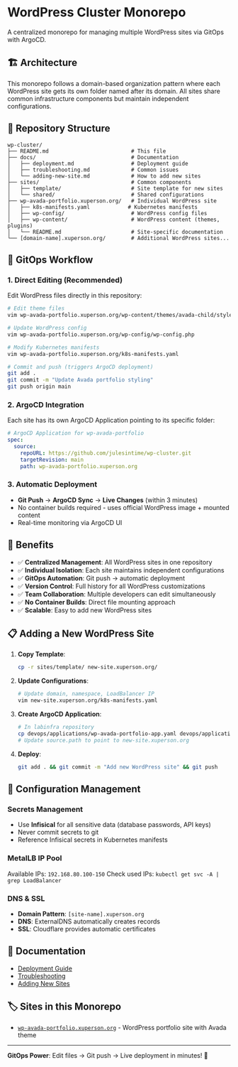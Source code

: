 # WordPress Cluster Monorepo

A centralized monorepo for managing multiple WordPress sites via GitOps with ArgoCD.

## 🏗️ Architecture

This monorepo follows a domain-based organization pattern where each WordPress site gets its own folder named after its domain. All sites share common infrastructure components but maintain independent configurations.

## 📁 Repository Structure

```
wp-cluster/
├── README.md                          # This file
├── docs/                              # Documentation
│   ├── deployment.md                  # Deployment guide
│   ├── troubleshooting.md             # Common issues
│   └── adding-new-site.md             # How to add new sites
├── sites/                             # Common components
│   ├── template/                      # Site template for new sites
│   └── shared/                        # Shared configurations
├── wp-avada-portfolio.xuperson.org/   # Individual WordPress site
│   ├── k8s-manifests.yaml            # Kubernetes manifests
│   ├── wp-config/                     # WordPress config files
│   ├── wp-content/                    # WordPress content (themes, plugins)
│   └── README.md                      # Site-specific documentation
└── [domain-name].xuperson.org/        # Additional WordPress sites...
```

## 🚀 GitOps Workflow

### 1. **Direct Editing** (Recommended)
Edit WordPress files directly in this repository:

```bash
# Edit theme files
vim wp-avada-portfolio.xuperson.org/wp-content/themes/avada-child/style.css

# Update WordPress config
vim wp-avada-portfolio.xuperson.org/wp-config/wp-config.php

# Modify Kubernetes manifests
vim wp-avada-portfolio.xuperson.org/k8s-manifests.yaml

# Commit and push (triggers ArgoCD deployment)
git add .
git commit -m "Update Avada portfolio styling"
git push origin main
```

### 2. **ArgoCD Integration**
Each site has its own ArgoCD Application pointing to its specific folder:

```yaml
# ArgoCD Application for wp-avada-portfolio
spec:
  source:
    repoURL: https://github.com/julesintime/wp-cluster.git
    targetRevision: main
    path: wp-avada-portfolio.xuperson.org
```

### 3. **Automatic Deployment**
- **Git Push** → **ArgoCD Sync** → **Live Changes** (within 3 minutes)
- No container builds required - uses official WordPress image + mounted content
- Real-time monitoring via ArgoCD UI

## 🎯 Benefits

- ✅ **Centralized Management**: All WordPress sites in one repository
- ✅ **Individual Isolation**: Each site maintains independent configurations
- ✅ **GitOps Automation**: Git push → automatic deployment
- ✅ **Version Control**: Full history for all WordPress customizations
- ✅ **Team Collaboration**: Multiple developers can edit simultaneously
- ✅ **No Container Builds**: Direct file mounting approach
- ✅ **Scalable**: Easy to add new WordPress sites

## 📋 Adding a New WordPress Site

1. **Copy Template**:
   ```bash
   cp -r sites/template/ new-site.xuperson.org/
   ```

2. **Update Configurations**:
   ```bash
   # Update domain, namespace, LoadBalancer IP
   vim new-site.xuperson.org/k8s-manifests.yaml
   ```

3. **Create ArgoCD Application**:
   ```bash
   # In labinfra repository
   cp devops/applications/wp-avada-portfolio-app.yaml devops/applications/new-site-app.yaml
   # Update source.path to point to new-site.xuperson.org
   ```

4. **Deploy**:
   ```bash
   git add . && git commit -m "Add new WordPress site" && git push
   ```

## 🔧 Configuration Management

### Secrets Management
- Use **Infisical** for all sensitive data (database passwords, API keys)
- Never commit secrets to git
- Reference Infisical secrets in Kubernetes manifests

### MetalLB IP Pool
Available IPs: `192.168.80.100-150`
Check used IPs: `kubectl get svc -A | grep LoadBalancer`

### DNS & SSL
- **Domain Pattern**: `[site-name].xuperson.org`
- **DNS**: ExternalDNS automatically creates records
- **SSL**: Cloudflare provides automatic certificates

## 📖 Documentation

- [Deployment Guide](docs/deployment.md)
- [Troubleshooting](docs/troubleshooting.md)
- [Adding New Sites](docs/adding-new-site.md)

## 🏷️ Sites in this Monorepo

- [`wp-avada-portfolio.xuperson.org`](wp-avada-portfolio.xuperson.org/) - WordPress portfolio site with Avada theme

---

**GitOps Power**: Edit files → Git push → Live deployment in minutes! 🚀